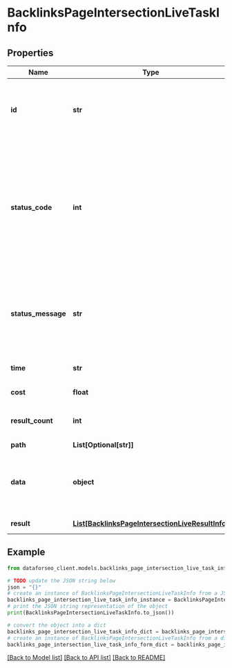 # BacklinksPageIntersectionLiveTaskInfo


## Properties

Name | Type | Description | Notes
------------ | ------------- | ------------- | -------------
**id** | **str** | task identifier unique task identifier in our system in the UUID format | [optional] 
**status_code** | **int** | status code of the task generated by DataForSEO, can be within the following range: 10000-60000 you can find the full list of the response codes here | [optional] 
**status_message** | **str** | informational message of the task you can find the full list of general informational messages here | [optional] 
**time** | **str** | execution time, seconds | [optional] 
**cost** | **float** | total tasks cost, USD | [optional] 
**result_count** | **int** | number of elements in the result array | [optional] 
**path** | **List[Optional[str]]** | URL path | [optional] 
**data** | **object** | contains the same parameters that you specified in the POST request | [optional] 
**result** | [**List[BacklinksPageIntersectionLiveResultInfo]**](BacklinksPageIntersectionLiveResultInfo.md) | array of results | [optional] 

## Example

```python
from dataforseo_client.models.backlinks_page_intersection_live_task_info import BacklinksPageIntersectionLiveTaskInfo

# TODO update the JSON string below
json = "{}"
# create an instance of BacklinksPageIntersectionLiveTaskInfo from a JSON string
backlinks_page_intersection_live_task_info_instance = BacklinksPageIntersectionLiveTaskInfo.from_json(json)
# print the JSON string representation of the object
print(BacklinksPageIntersectionLiveTaskInfo.to_json())

# convert the object into a dict
backlinks_page_intersection_live_task_info_dict = backlinks_page_intersection_live_task_info_instance.to_dict()
# create an instance of BacklinksPageIntersectionLiveTaskInfo from a dict
backlinks_page_intersection_live_task_info_form_dict = backlinks_page_intersection_live_task_info.from_dict(backlinks_page_intersection_live_task_info_dict)
```
[[Back to Model list]](../README.md#documentation-for-models) [[Back to API list]](../README.md#documentation-for-api-endpoints) [[Back to README]](../README.md)


